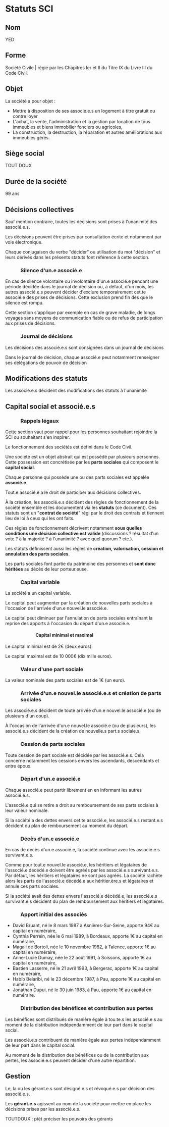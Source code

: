 # Statuts SCI

## Nom

YED

## Forme

Société Civile | régie par les Chapitres Ier et II du Titre IX du Livre III du Code Civil.

## Objet

La société a pour objet :

* Mettre à disposition de ses associé.e.s un logement à titre gratuit ou contre loyer 
* L'achat, la vente, l'administration et la gestion par location de tous immeubles et biens immobilier fonciers ou agricoles,
* La construction, la destruction, la réparation et autres améliorations aux immeubles gérés.

## Siège social

TOUT DOUX

## Durée de la société

99 ans

## Décisions collectives

Sauf mention contraire, toutes les décisions sont prises à l'unanimité des associé.e.s.

Les décisions peuvent être prises par consultation écrite et notamment par voie électronique.

Chaque conjugaison du verbe "décider" ou utilisation du mot "décision" et leurs dérivés dans les présents statuts font référence à cette section.

### Silence d'un.e associé.e

En cas de silence volontaire ou involontaire d'un.e associé.e pendant une période décidée dans le journal de décision ou, à défaut, d'un mois, les autres associé.e.s peuvent décider d'exclure temporairement cet.te associé.e des prises de décisions. Cette exclusion prend fin dès que le silence est rompu.

Cette section s'applique par exemple en cas de grave maladie, de longs voyages sans moyens de communication fiable ou de refus de participation aux prises de décisions.

### Journal de décisions

Les décisions des associé.e.s sont consignées dans un journal de décisions

Dans le journal de décision, chaque associé.e peut notamment renseigner ses délégations de pouvoir de décision

## Modifications des statuts

Les associé.e.s décident des modifications des statuts à l'unanimité

## Capital social et associé.e.s

### Rappels légaux

Cette section vaut pour rappel pour les personnes souhaitant rejoindre la SCI ou souhaitant s'en inspirer.

Le fonctionnement des sociétés est défini dans le Code Civil.

Une société est un objet abstrait qui est possédé par plusieurs personnes. Cette possession est concrétisée par les **parts sociales** qui composent le **capital social**.

Chaque personne qui possède une ou des parts sociales est appelée **associé.e**.

Tout.e associé.e a le droit de participer aux décisions collectives.

À la création, les associé.e.s décident des règles de fonctionnement de la société ensemble et les documentent via les **statuts** (ce document). Ces statuts sont un "**contrat de société**" régi par le droit des contrats et tiennent lieu de loi à ceux qui les ont faits.

Ces règles de fonctionnement décrivent notamment **sous quelles conditions une décision collective est valide** (discussions ? résultat d'un vote ? à la majorité ? à l'unanimité ? avec quel quorum ? etc.).

Les statuts définissent aussi les règles de **création, valorisation, cession et annulation des parts sociales**.

Les parts sociales font partie du patrimoine des personnes et **sont donc héritées** au décès de leur porteur.euse.

### Capital variable

La société a un capital variable.

Le capital peut augmenter par la création de nouvelles parts sociales à l'occasion de l'arrivée d'un.e nouvel.le associé.e.

Le capital peut diminuer par l'annulation de parts sociales entraînant la reprise des apports à l'occasion du départ d'un.e associé.e.

#### Capital minimal et maximal

Le capital minimal est de 2€ (deux euros).

Le capital maximal est de 10 000€ (dix mille euros).

### Valeur d'une part sociale

La valeur nominale des parts sociales est de 1€ (un euro).

### Arrivée d'un.e nouvel.le associé.e.s et création de parts sociales

Les associé.e.s décident de toute arrivée d'un.e nouvel.le associé.e (ou de plusieurs d'un coup).

À l'occasion de l'arrivée d'un.e nouvel.le associé.e (ou de plusieurs), les associé.e.s décident de la création de nouvelle.s part.s sociale.s.

### Cession de parts sociales

Toute cession de part sociale est décidée par les associé.e.s. Cela concerne notamment les cessions envers les ascendants, descendants et entre époux.

### Départ d'un.e associé.e

Chaque associé.e peut partir librement en en informant les autres associé.e.s.

L'associé.e qui se retire a droit au remboursement de ses parts sociales à leur valeur nominale.

Si la société a des dettes envers cet.te associé.e, les associé.e.s restant.e.s décident du plan de remboursement au moment du départ.

### Décès d'un.e associé.e

En cas de décès d'un.e associé.e, la société continue avec les associé.e.s survivant.e.s.

Comme pour tout.e nouvel.le associé.e, les héritiers et légataires de l'associé.e décédé.e doivent être agréés par les associé.e.s survivant.e.s. Par défaut, les héritiers et légataires ne sont pas agréés. La société rachète alors les parts de l'associé.e décédé.e aux héritier.ère.s et légataires et annule ces parts sociales.

Si la société avait des dettes envers l'associé.e décédé.e, les associé.e.s survivant.e.s décident du plan de remboursement aux héritiers et légataires.

### Apport initial des associés

* David Bruant, né le 8 mars 1987 à Asnières-Sur-Seine, apporte 94€ au capital en numéraire,
* Cynthia Perrein, née le 6 mai 1989, à Bordeaux, apporte 1€ au capital en numéraire,
* Magali de Bortoli, née le 10 novembre 1982, à Talence, apporte 1€ au capital en numéraire,
* Anne-Lucie Dumay, née le 22 août 1991, à Soissons, apporte 1€ au capital en numéraire,
* Bastien Lasserre, né le 21 avril 1993, à Bergerac, apporte 1€ au capital en numéraire,
* Habib Belaribi, né le 23 décembre 1987, à Pau, apporte 1€ au capital en numéraire,
* Jonathan Dupui, né le 30 juin 1983, à Pau, apporte 1€ au capital en numéraire.

### Distribution des bénéfices et contribution aux pertes

Les bénéfices sont distribués de manière égale à tou.te.s les associé.e.s au moment de la distribution indépendamment de leur part dans le capital social.

Les associé.e.s contribuent de manière égale aux pertes indépendamment de leur part dans le capital social.

Au moment de la distribution des bénéfices ou de la contribution aux pertes, les associé.e.s peuvent décider d'une autre répartition.

## Gestion

Le, la ou les gérant.e.s sont désigné.e.s et révoqué.e.s par décision des associé.e.s.

Les **gérant.e.s** agissent au nom de la société pour mettre en place les décisions prises par les associé.e.s.

TOUTDOUX : ptèt préciser les pouvoirs des gérants


<style>
h3{
  transform: translateX(3rem);
}
h4{transform: translateX(6rem);
}
</style>
